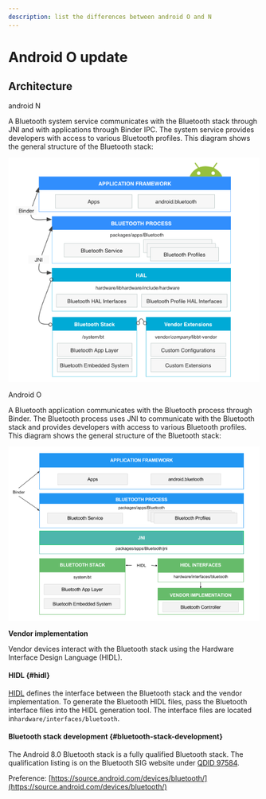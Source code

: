 ```yaml
---
description: list the differences between android O and N
---
```


# Android O update

## Architecture

android N

A Bluetooth system service communicates with the Bluetooth stack through JNI and with applications through Binder IPC. The system service provides developers with access to various Bluetooth profiles. This diagram shows the general structure of the Bluetooth stack:

![](.gitbook/assets/undefined.png)



Android O

A Bluetooth application communicates with the Bluetooth process through Binder. The Bluetooth process uses JNI to communicate with the Bluetooth stack and provides developers with access to various Bluetooth profiles. This diagram shows the general structure of the Bluetooth stack:

![](.gitbook/assets/undefined%20%281%29.png)

**Vendor implementation**

Vendor devices interact with the Bluetooth stack using the Hardware Interface Design Language \(HIDL\).

#### HIDL {#hidl}

[HIDL](https://source.android.com/devices/architecture/hidl.html) defines the interface between the Bluetooth stack and the vendor implementation. To generate the Bluetooth HIDL files, pass the Bluetooth interface files into the HIDL generation tool. The interface files are located in`hardware/interfaces/bluetooth`.

#### Bluetooth stack development {#bluetooth-stack-development}

The Android 8.0 Bluetooth stack is a fully qualified Bluetooth stack. The qualification listing is on the Bluetooth SIG website under [QDID 97584](https://www.bluetooth.org/tpg/QLI_viewQDL.cfm?qid=35890).



Preference: [https://source.android.com/devices/bluetooth/](https://source.android.com/devices/bluetooth/)

